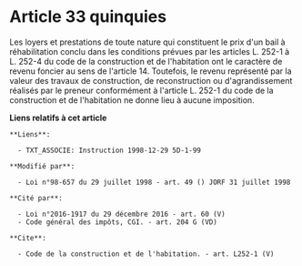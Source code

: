 # Article 33 quinquies

Les loyers et prestations de toute nature qui constituent le prix d'un bail à réhabilitation conclu dans les conditions
prévues par les articles L. 252-1 à L. 252-4 du code de la construction et de l'habitation ont le caractère de revenu foncier
au sens de l'article 14. Toutefois, le revenu représenté par la valeur des travaux de construction, de reconstruction ou
d'agrandissement réalisés par le preneur conformément à l'article L. 252-1 du code de la construction et de l'habitation ne
donne lieu à aucune imposition.

**Liens relatifs à cet article**

	**Liens**:

	  - TXT_ASSOCIE: Instruction 1998-12-29 5D-1-99

	**Modifié par**:

	  - Loi n°98-657 du 29 juillet 1998 - art. 49 () JORF 31 juillet 1998

	**Cité par**:

	  - Loi n°2016-1917 du 29 décembre 2016 - art. 60 (V)
	  - Code général des impôts, CGI. - art. 204 G (VD)

	**Cite**:

	  - Code de la construction et de l'habitation. - art. L252-1 (V)
